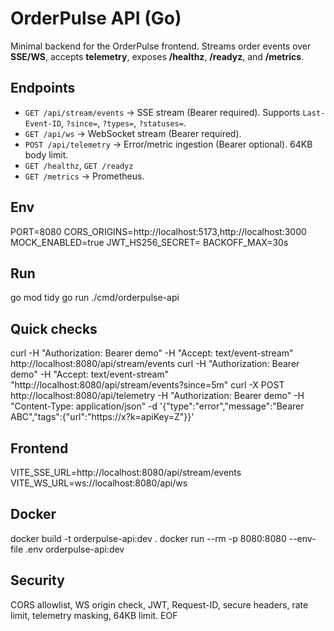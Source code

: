 ﻿# OrderPulse API (Go)
Minimal backend for the OrderPulse frontend.
Streams order events over **SSE/WS**, accepts **telemetry**, exposes **/healthz**, **/readyz**, and **/metrics**.

## Endpoints
- `GET /api/stream/events` → SSE stream (Bearer required). Supports `Last-Event-ID`, `?since=`, `?types=`, `?statuses=`.
- `GET /api/ws` → WebSocket stream (Bearer required).
- `POST /api/telemetry` → Error/metric ingestion (Bearer optional). 64KB body limit.
- `GET /healthz`, `GET /readyz`
- `GET /metrics` → Prometheus.

## Env
PORT=8080
CORS_ORIGINS=http://localhost:5173,http://localhost:3000
MOCK_ENABLED=true
JWT_HS256_SECRET=
BACKOFF_MAX=30s

## Run
go mod tidy
go run ./cmd/orderpulse-api

## Quick checks
curl -H "Authorization: Bearer demo" -H "Accept: text/event-stream" http://localhost:8080/api/stream/events
curl -H "Authorization: Bearer demo" -H "Accept: text/event-stream" "http://localhost:8080/api/stream/events?since=5m"
curl -X POST http://localhost:8080/api/telemetry -H "Authorization: Bearer demo" -H "Content-Type: application/json" -d '{"type":"error","message":"Bearer ABC","tags":{"url":"https://x?k=apiKey=Z"}}'

## Frontend
VITE_SSE_URL=http://localhost:8080/api/stream/events
VITE_WS_URL=ws://localhost:8080/api/ws

## Docker
docker build -t orderpulse-api:dev .
docker run --rm -p 8080:8080 --env-file .env orderpulse-api:dev

## Security
CORS allowlist, WS origin check, JWT, Request-ID, secure headers, rate limit, telemetry masking, 64KB limit.
EOF